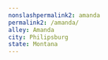 ```yaml
---
﻿nonslashpermalink2: amanda
permalink2: /amanda/
alley: Amanda
city: Philipsburg
state: Montana
---
```

